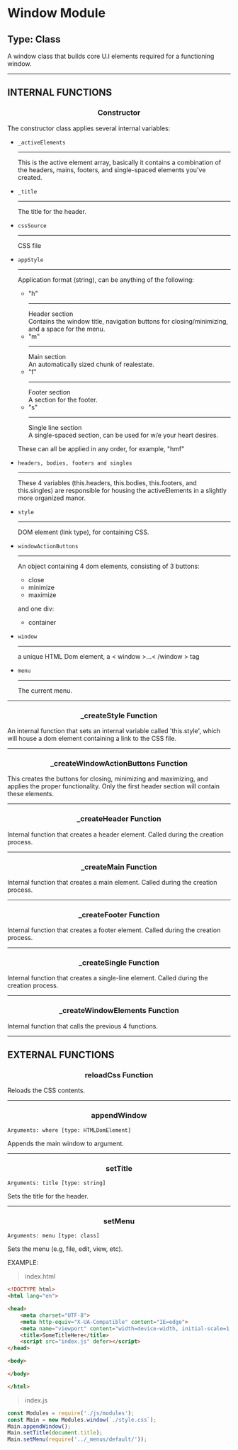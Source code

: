 # Window Module
## Type: Class
A window class that builds core U.I elements required for a functioning window.

<hr>

## INTERNAL FUNCTIONS

### <center>Constructor</center>
The constructor class applies several internal variables:
 
 * `_activeElements` <hr>
    This is the active element array, basically it contains a combination of the headers, mains, footers, and single-spaced elements you've created.
 
 * `_title` <hr>
    The title for the header.

 * `cssSource` <hr> CSS file

 * `appStyle` <hr> Application format (string),
 can be anything of the following:
    * "h" <hr> Header section
    <br>Contains the window title, navigation buttons for closing/minimizing, and a space for the menu.
    * "m" <hr> Main section
    <br> An automatically sized chunk of realestate.
    * "f" <hr> Footer section
    <br> A section for the footer.
    * "s" <hr> Single line section
    <br> A single-spaced section, can be used for w/e your heart desires.
    
    These can all be applied in any order, for example, "hmf"

 * `headers, bodies, footers and singles` <hr>
    These 4 variables (this.headers, this.bodies, this.footers, and this.singles) are responsible for housing the activeElements in a slightly more organized manor. 

 * `style` <hr>
    DOM element (link type), for containing CSS.

 * `windowActionButtons` <hr>
    An object containing 4 dom elements, consisting of 3 buttons:

     * close
     * minimize
     * maximize
    
    and one div:
     * container
    
 * `window` <hr>
    a unique HTML Dom element, a < window >...< /window > tag

 * `menu` <hr>
   The current menu.
    

<hr>

### <center>_createStyle Function</center>
An internal function that sets an internal variable called 'this.style', which will house a dom element containing a link to the CSS file.

<hr>

### <center>_createWindowActionButtons Function</center>
This creates the buttons for closing, minimizing and maximizing, and applies the proper functionality. Only the first header section will contain these elements.

<hr>

### <center>_createHeader Function</center>
Internal function that creates a header element. Called during the creation process.

<hr>

### <center>_createMain Function</center>
Internal function that creates a main element. Called during the creation process.

<hr>

### <center>_createFooter Function</center>
Internal function that creates a footer element. Called during the creation process.

<hr>

### <center>_createSingle Function</center>
Internal function that creates a single-line element. Called during the creation process.

<hr>

### <center>_createWindowElements Function</center>
Internal function that calls the previous 4 functions.
<hr>

## EXTERNAL FUNCTIONS

### <center>reloadCss Function</center>
Reloads the CSS contents.
<hr>

### <center>appendWindow
    Arguments: where [type: HTMLDomElement]
</center>
Appends the main window to argument.
<hr>

### <center>setTitle
    Arguments: title [type: string]
</center>
Sets the title for the header.
<hr>

### <center>setMenu
    Arguments: menu [type: class]
</center>
Sets the menu (e.g, file, edit, view, etc).

EXAMPLE:

> index.html
```html
<!DOCTYPE html>
<html lang="en">

<head>
    <meta charset="UTF-8">
    <meta http-equiv="X-UA-Compatible" content="IE=edge">
    <meta name="viewport" content="width=device-width, initial-scale=1.0">
    <title>SomeTitleHere</title>
    <script src="index.js" defer></script>
</head>

<body>

</body>

</html>
```

> index.js
```js
const Modules = require('./js/modules');
const Main = new Modules.window(`./style.css`);
Main.appendWindow();
Main.setTitle(document.title);
Main.setMenu(require('../_menus/default/'));
```